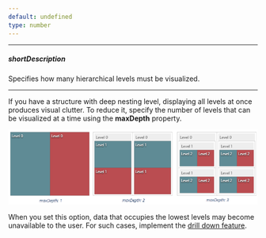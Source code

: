 ```yaml
---
default: undefined
type: number
---
```

---
##### shortDescription
Specifies how many hierarchical levels must be visualized.

---
If you have a structure with deep nesting level, displaying all levels at once produces visual clutter. To reduce it, specify the number of levels that can be visualized at a time using the **maxDepth** property.

![DevExpress DevExtreme HTML5 TreeMap](/images/ChartJS/TreeMap_maxDepth.png)

When you set this option, data that occupies the lowest levels may become unavailable to the user. For such cases, implement the [drill down feature](/api-reference/20%20Data%20Visualization%20Widgets/20%20dxTreeMap/6%20Node/3%20Methods/drillDown().md '/Documentation/ApiReference/Data_Visualization_Widgets/dxTreeMap/Node/Methods/#drillDown').